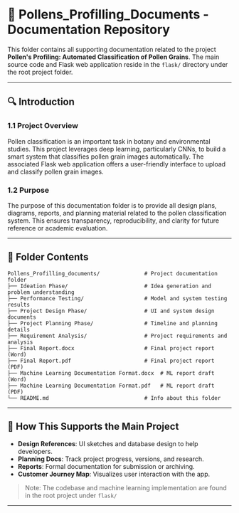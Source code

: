 # 📄 Pollens\_Profilling\_Documents - Documentation Repository

This folder contains all supporting documentation related to the project **Pollen's Profiling: Automated Classification of Pollen Grains**. The main source code and Flask web application reside in the `flask/` directory under the root project folder.

---

## 🔍 Introduction

### 1.1 Project Overview

Pollen classification is an important task in botany and environmental studies. This project leverages deep learning, particularly CNNs, to build a smart system that classifies pollen grain images automatically. The associated Flask web application offers a user-friendly interface to upload and classify pollen grain images.

### 1.2 Purpose

The purpose of this documentation folder is to provide all design plans, diagrams, reports, and planning material related to the pollen classification system. This ensures transparency, reproducibility, and clarity for future reference or academic evaluation.

---

## 📂 Folder Contents

```
Pollens_Profilling_documents/              # Project documentation folder
├── Ideation Phase/                        # Idea generation and problem understanding
├── Performance Testing/                   # Model and system testing results
├── Project Design Phase/                  # UI and system design documents
├── Project Planning Phase/                # Timeline and planning details
├── Requirement Analysis/                  # Project requirements and analysis
├── Final Report.docx                      # Final project report (Word)
├── Final Report.pdf                       # Final project report (PDF)
├── Machine Learning Documentation Format.docx  # ML report draft (Word)
├── Machine Learning Documentation Format.pdf   # ML report draft (PDF)
└── README.md                              # Info about this folder
```

---

## 🔻 How This Supports the Main Project

* **Design References**: UI sketches and database design to help developers.
* **Planning Docs**: Track project progress, versions, and research.
* **Reports**: Formal documentation for submission or archiving.
* **Customer Journey Map**: Visualizes user interaction with the app.

> Note: The codebase and machine learning implementation are found in the root project under `flask/`

---

